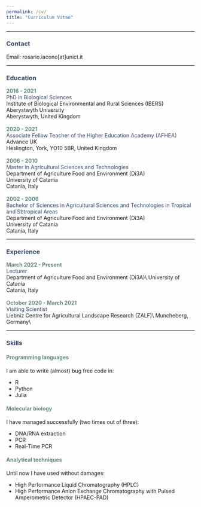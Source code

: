 ```yaml
---
permalink: /cv/
title: "Curriculum Vitae"
---
```


*** 

### <span style="color: #36486b;" >Contact</span> 
Email: rosario.iacono[at]unict.it

***

### <span style="color: #36486b;" >Education</span> 
**<span style="color: #618685;" >2016 - 2021</span>**\
<span style="color: #36486b;" >PhD in Biological Sciences</span>\
Institute of Biological Environmental and Rural Sciences (IBERS)\
Aberystwyth University\
Aberystwyth, United Kingdom\
\
**<span style="color: #618685;" >2020 - 2021</span>**\
<span style="color: #36486b;" >Associate Fellow Teacher of the Higher Education Academy (AFHEA)</span>\
Advance UK\
Heslington, York, YO10 5BR, United Kingdom\
\
**<span style="color: #618685;" >2006 - 2010</span>**\
<span style="color: #36486b;" >Master in Agricultural Sciences and Technologies</span>\
Department of Agriculture Food and Environment (Di3A)\
University of Catania\
Catania, Italy\
\
**<span style="color: #618685;" >2002 - 2006</span>**\
<span style="color: #36486b;" >Bachelor of Sciences in Agricultural Sciences and Technologies in Tropical and Sbtropical Areas</span>\
Department of Agriculture Food and Environment (Di3A)\
University of Catania\
Catania, Italy

***

### <span style="color: #36486b;" >Experience</span>
**<span style="color: #618685;" >March 2022 - Present</span>**\
<span style="color: #36486b;" >Lecturer</span>\
Department of Agriculture Food and Environment (Di3A)\ 
University of Catania\
Catania, Italy\
\
**<span style="color: #618685;" >October 2020 - March 2021 </span>**\
<span style="color: #36486b;" >Visiting Scientist</span>\
Liebniz Centre for Agricultural Landscape Research (ZALF)\ 
Muncheberg, Germany\

***

### <span style="color: #36486b;" >Skills</span>
#### <span style="color: #618685;" >Programming languages</span>
I am able to write (almost) bug free code in:
* R 
* Python
* Julia
#### <span style="color: #618685;" >Molecular biology</span>
I have managed successfully (two times out of three):
* DNA/RNA extraction
* PCR
* Real-Time PCR
#### <span style="color: #618685;" >Analytical techniques</span>
Until now I have used without damages:
* High Performance Liquid Chromatography (HPLC)
* High Performance Anion Exchange Chromatography with Pulsed Amperometric Detector (HPAEC-PAD) 
